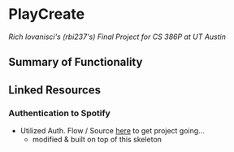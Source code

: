 # PlayCreate
*Rich Iovanisci's (rbi237's) Final Project for CS 386P at UT Austin*

## Summary of Functionality

## Linked Resources
### Authentication to Spotify
- Utilized Auth. Flow / Source [here](https://johncodeos.com/how-to-add-sign-in-with-spotify-button-to-your-android-app-using-kotlin) to get project going...
	- modified & built on top of this skeleton
